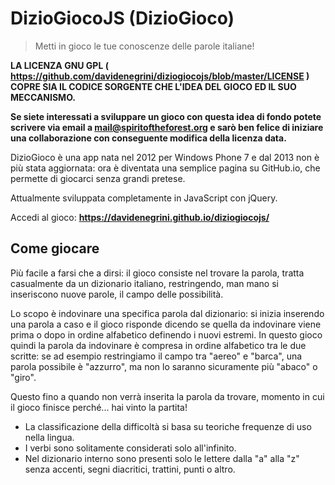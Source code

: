 # DizioGiocoJS (DizioGioco)

> Metti in gioco le tue conoscenze delle parole italiane!

**LA LICENZA GNU GPL ( https://github.com/davidenegrini/diziogiocojs/blob/master/LICENSE ) COPRE SIA IL CODICE SORGENTE CHE L'IDEA DEL GIOCO ED IL SUO MECCANISMO.**

**Se siete interessati a sviluppare un gioco con questa idea di fondo potete scrivere via email a mail@spiritoftheforest.org e sarò ben felice di iniziare una collaborazione con conseguente modifica della licenza data.**

DizioGioco è una app nata nel 2012 per Windows Phone 7 e dal 2013 non è più stata aggiornata: ora è diventata una semplice pagina su GitHub.io, che permette di giocarci senza grandi pretese.

Attualmente sviluppata completamente in JavaScript con jQuery.

Accedi al gioco: **https://davidenegrini.github.io/diziogiocojs/**

## Come giocare

Più facile a farsi che a dirsi: il gioco consiste nel trovare la parola, tratta casualmente da un dizionario italiano, restringendo, man mano si inseriscono nuove parole, il campo delle possibilità.

Lo scopo è indovinare una specifica parola dal dizionario: si inizia inserendo una parola a caso e il gioco risponde dicendo se quella da indovinare viene prima o dopo in ordine alfabetico definendo i nuovi estremi. In questo gioco quindi la parola da indovinare è compresa in ordine alfabetico tra le due scritte: se ad esempio restringiamo il campo tra "aereo" e "barca", una parola possibile è "azzurro", ma non lo saranno sicuramente più "abaco" o "giro".

Questo fino a quando non verrà inserita la parola da trovare, momento in cui il gioco finisce perché... hai vinto la partita!

 - La classificazione della difficoltà si basa su teoriche frequenze di uso nella lingua.
 - I verbi sono solitamente considerati solo all'infinito.
 - Nel dizionario interno sono presenti solo le lettere dalla "a" alla "z" senza accenti, segni diacritici, trattini, punti o altro.
